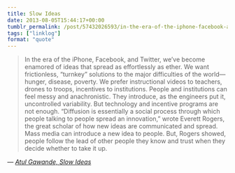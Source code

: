 ```yaml
---
title: Slow Ideas
date: 2013-08-05T15:44:17+00:00
tumblr_permalink: /post/57432026593/in-the-era-of-the-iphone-facebook-and-twitter
tags: ["linklog"]
format: "quote"
---
```


> In the era of the iPhone, Facebook, and Twitter, we’ve become enamored of ideas that spread as effortlessly as ether. We want frictionless, “turnkey” solutions to the major difficulties of the world—hunger, disease, poverty. We prefer instructional videos to teachers, drones to troops, incentives to institutions. People and institutions can feel messy and anachronistic. They introduce, as the engineers put it, uncontrolled variability. But technology and incentive programs are not enough. “Diffusion is essentially a social process through which people talking to people spread an innovation,” wrote Everett Rogers, the great scholar of how new ideas are communicated and spread. Mass media can introduce a new idea to people. But, Rogers showed, people follow the lead of other people they know and trust when they decide whether to take it up.

— <cite>[Atul Gawande, _Slow Ideas_](https://www.newyorker.com/magazine/2013/07/29/slow-ideas)</cite>
